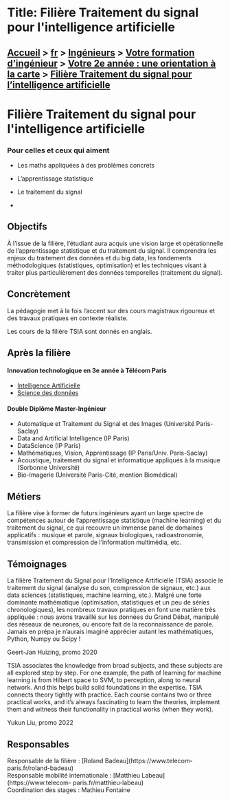 # Title: Filière Traitement du signal pour l'intelligence artificielle

## [Accueil](https://www.telecom-paris.fr "https://www.telecom-paris.fr") > [fr](https://www.telecom-paris.fr/fr "fr") > [Ingénieurs](https://www.telecom-paris.fr/fr/ingenieur "Ingénieurs") > [Votre formation d’ingénieur](https://www.telecom-paris.fr/fr/ingenieur/formation "Votre formation d’ingénieur") > [Votre 2e année : une orientation à la carte](https://www.telecom-paris.fr/fr/ingenieur/formation/2e-annee-orientation "Votre 2e année : une orientation à la carte") > [Filière Traitement du signal pour l’intelligence artificielle](https://www.telecom-paris.fr/fr/ingenieur/formation/2e-annee-orientation/traitement-signal-intelligence-artificielle)

[](https://www.telecom-paris.fr/fr/accueil)

# Filière Traitement du signal pour l'intelligence artificielle

### Pour celles et ceux qui aiment

  * Les maths appliquées à des problèmes concrets
  * L’apprentissage statistique
  * Le traitement du signal

  * 

## Objectifs

À l’issue de la filière, l’étudiant aura acquis une vision large et
opérationnelle de l’apprentissage statistique et du traitement du signal. Il
comprendra les enjeux du traitement des données et du big data, les fondements
méthodologiques (statistiques, optimisation) et les techniques visant à
traiter plus particulièrement des données temporelles (traitement du signal).

## Concrètement

La pédagogie met à la fois l’accent sur des cours magistraux rigoureux et des
travaux pratiques en contexte réaliste.

Les cours de la filière TSIA sont donnés en anglais.

## Après la filière

#### Innovation technologique en 3e année à Télécom Paris

  * [Intelligence Artificielle](https://www.telecom-paris.fr/fr/ingenieur/votre-formation-dingenieur/votre-3e-annee-preparez-votre-carriere/intelligence-artificielle)
  * [Science des données](https://www.telecom-paris.fr/fr/ingenieur/votre-formation-dingenieur/votre-3e-annee-preparez-votre-carriere/science-donnees)

#### Double Diplôme Master-Ingénieur

  * Automatique et Traitement du Signal et des Images (Université Paris-Saclay)
  * Data and Artificial Intelligence (IP Paris)
  * DataScience (IP Paris)
  * Mathématiques, Vision, Apprentissage (IP Paris/Univ. Paris-Saclay)
  * Acoustique, traitement du signal et informatique appliqués à la musique (Sorbonne Université)
  * Bio-Imagerie (Université Paris-Cité, mention Biomédical)

## Métiers

La filière vise à former de futurs ingénieurs ayant un large spectre de
compétences autour de l’apprentissage statistique (machine learning) et du
traitement du signal, ce qui recouvre un immense panel de domaines applicatifs
: musique et parole, signaux biologiques, radioastronomie, transmission et
compression de l’information multimédia, etc.

## Témoignages

La filière Traitement du Signal pour l’Intelligence Artificielle (TSIA)
associe le traitement du signal (analyse du son, compression de signaux, etc.)
aux data sciences (statistiques, machine learning, etc.). Malgré une forte
dominante mathématique (optimisation, statistiques et un peu de séries
chronologiques), les nombreux travaux pratiques en font une matière très
appliquée : nous avons travaillé sur les données du Grand Débat, manipulé des
réseaux de neurones, ou encore fait de la reconnaissance de parole. Jamais en
prépa je n’aurais imaginé apprécier autant les mathématiques, Python, Numpy ou
Scipy !

Geert-Jan Huizing, promo 2020

TSIA associates the knowledge from broad subjects, and these subjects are all
explored step by step. For one example, the path of learning for machine
learning is from Hilbert space to SVM, to perception, along to neural network.
And this helps build solid foundations in the expertise. TSIA connects theory
tightly with practice. Each course contains two or three practical works, and
it’s always fascinating to learn the theories, implement them and witness
their functionality in practical works (when they work).

Yukun Liu, promo 2022

## Responsables

Responsable de la filière : [Roland Badeau](https://www.telecom-
paris.fr/roland-badeau)  
Responsable mobilité internationale : [Matthieu Labeau](https://www.telecom-
paris.fr/matthieu-labeau)  
Coordination des stages : Mathieu Fontaine

